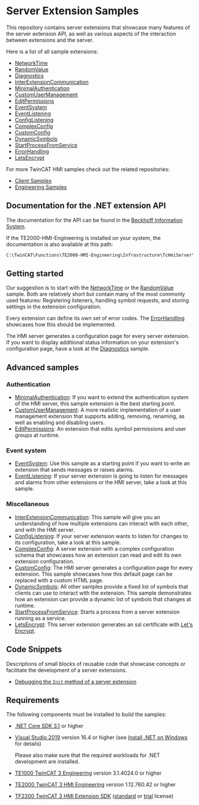 # Server Extension Samples

This repository contains server extensions that showcase many features
of the server extension API, as well as various aspects of the
interaction between extensions and the server.

Here is a list of all sample extensions:

- [NetworkTime](Extensions/NetworkTime/)
- [RandomValue](Extensions/RandomValue/)
- [Diagnostics](Extensions/Diagnostics/)
- [InterExtensionCommunication](Extensions/InterExtensionCommunication/)
- [MinimalAuthentication](Extensions/MinimalAuthentication/)
- [CustomUserManagement](Extensions/CustomUserManagement/)
- [EditPermissions](Extensions/EditPermissions/)
- [EventSystem](Extensions/EventSystem/)
- [EventListening](Extensions/EventListening/)
- [ConfigListening](Extensions/ConfigListening/)
- [ComplexConfig](Extensions/ComplexConfig/)
- [CustomConfig](Extensions/CustomConfig/)
- [DynamicSymbols](Extensions/DynamicSymbols/)
- [StartProcessFromService](Extensions/StartProcessFromService/README.md)
- [ErrorHandling](Extensions/ErrorHandling/)
- [LetsEncrypt](Extensions/LetsEncrypt/)

For more TwinCAT HMI samples check out the related repositories:

- [Client Samples](https://github.com/Beckhoff/TE2000_Client_Samples)
- [Engineering Samples](https://github.com/Beckhoff/TE2000_Engineering_Samples)

## Documentation for the .NET extension API

The documentation for the API can be found in the
[Beckhoff Information System](https://infosys.beckhoff.com/index.php?content=../content/1031/te2000_tc3_hmi_engineering/10591698827.html&id=7157243092038441902).

If the TE2000-HMI-Engineering is installed on your system, the documentation is
also available at this path:

```txt
C:\TwinCAT\Functions\TE2000-HMI-Engineering\Infrastructure\TcHmiServer\docs\TcHmiSrvExtNet.Core.Documentation.chm
```

## Getting started

Our suggestion is to start with the
[NetworkTime](Extensions/NetworkTime/) or the
[RandomValue](Extensions/RandomValue/) sample.
Both are relatively short but contain many of the most commonly used features:
Registering listeners, handling symbol requests, and storing settings in the
extension configuration.

Every extension can define its own set of error codes. The
[ErrorHandling](Extensions/ErrorHandling/) showcases how this should be
implemented.

The HMI server generates a configuration page for every server extension. If
you want to display additional status information on your extension's
configuration page, have a look at the
[Diagnostics](Extensions/Diagnostics/) sample.

## Advanced samples

### **Authentication**

- [MinimalAuthentication](Extensions/MinimalAuthentication/): If you
want to extend the authentication system of the HMI server, this sample
extension is the best starting point.
- [CustomUserManagement](Extensions/CustomUserManagement/): A more
realistic implementation of a user management extension that supports adding,
removing, renaming, as well as enabling and disabling users.
- [EditPermissions](Extensions/EditPermissions/): An extension that edits
symbol permissions and user groups at runtime.

### **Event system**

- [EventSystem](Extensions/EventSystem/): Use this sample as a
starting point if you want to write an extension that sends messages or raises
alarms.
- [EventListening](Extensions/EventListening/): If your server
extension is going to listen for messages and alarms from other extensions or
the HMI server, take a look at this sample.

### **Miscellaneous**

- [InterExtensionCommunication](Extensions/InterExtensionCommunication/):
This sample will give you an understanding of how multiple extensions can
interact with each other, and with the HMI server.
- [ConfigListening](Extensions/ConfigListening/): If your server
extension wants to listen for changes to its configuration, take a look at this
sample.
- [ComplexConfig](Extensions/ComplexConfig/): A server extension with a complex
configuration schema that showcases how an extension can read and edit its own
extension configuration.
- [CustomConfig](Extensions/CustomConfig/): The HMI server generates a
configuration page for every extension. This sample showcases how this default
page can be replaced with a custom HTML page.
- [DynamicSymbols](Extensions/DynamicSymbols/): All other samples
provide a fixed list of symbols that clients can use to interact with the
extension. This sample demonstrates how an extension can provide a dynamic list
of symbols that changes at runtime.
- [StartProcessFromService](Extensions/StartProcessFromService/README.md):
Starts a process from a server extension running as a service.
- [LetsEncrypt](Extensions/LetsEncrypt/): This server extension generates
an ssl certificate with [Let's Encrypt](https://letsencrypt.org/).

## Code Snippets

Descriptions of small blocks of reusable code that showcase concepts or
facilitate the development of a server extensions.

- [Debugging the `Init` method of a server extension](Snippets/DebuggingInit.md)

## Requirements

The following components must be installed to build the samples:

- [.NET Core SDK 3.1](https://dotnet.microsoft.com/download/dotnet) or higher

- [Visual Studio 2019](https://visualstudio.microsoft.com/vs/older-downloads/#visual-studio-2019-and-other-products)
version 16.4 or higher (see
[Install .NET on Windows](https://docs.microsoft.com/en-us/dotnet/core/install/windows?tabs=net50#install-with-visual-studio)
for details)

  Please also make sure that the required workloads for .NET development are
  installed.

- [TE1000 TwinCAT 3 Engineering](https://www.beckhoff.com/en-en/products/automation/twincat/texxxx-twincat-3-engineering/te1000.html)
version 3.1.4024.0 or higher

- [TE2000 TwinCAT 3 HMI Engineering](https://www.beckhoff.com/en-en/products/automation/twincat/texxxx-twincat-3-engineering/te2000.html)
version 1.12.760.42 or higher

- [TF2200 TwinCAT 3 HMI Extension SDK](https://www.beckhoff.com/en-en/products/automation/twincat/tfxxxx-twincat-3-functions/tf2xxx-tc3-hmi/tf2200.html)
([standard](https://infosys.beckhoff.com/english.php?content=../content/1033/tc3_licensing/3510308491.html) or
[trial](https://infosys.beckhoff.com/content/1033/tc3_licensing/3510308491.html?id=3407725140381911891) license)
